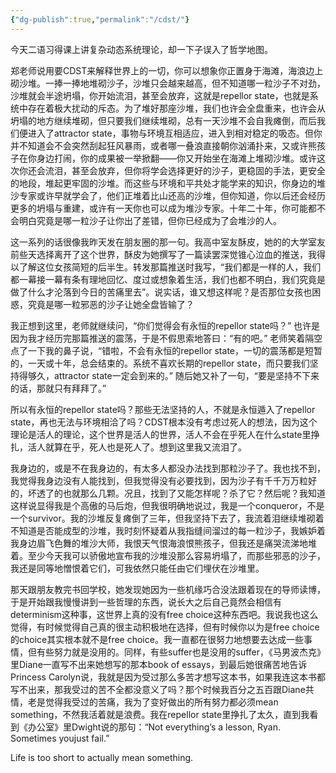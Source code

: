 ```yaml
---
{"dg-publish":true,"permalink":"/cdst/"}
---
```



今天二语习得课上讲复杂动态系统理论，却一下子误入了哲学地图。

郑老师说用要CDST来解释世界上的一切，你可以想象你正置身于海滩，海浪边上砌沙堆。一捧一捧地堆砌沙子，沙堆只会越来越高，但不知道哪一粒沙子不对劲，沙堆就会半途坍塌，你开始流泪，甚至会放弃，这就是repellor state，也就是系统中存在着极大扰动的斥态。为了堆好那座沙堆，我们也许会全盘重来，也许会从坍塌的地方继续堆砌，但只要我们继续堆砌，总有一天沙堆不会自我瘫倒，而后我们便进入了attractor state，事物与环境互相适应，进入到相对稳定的吸态。但你并不知道会不会突然刮起狂风暴雨，或者哪一叠浪直接朝你汹涌扑来，又或许熊孩子在你身边打闹，你的成果被一举掀翻——你又开始坐在海滩上堆砌沙堆。或许这次你还会流泪，甚至会放弃，但你将学会选择更好的沙子，更稳固的手法，更安全的地段，堆起更牢固的沙堆。而这些与环境和平共处才能学来的知识，你身边的堆沙专家或许早就学会了，他们正堆着比山还高的沙堆，但你知道，你以后还会经历更多的坍塌与重建，或许有一天你也可以成为堆沙专家。十年二十年，你可能都不会明白究竟是哪一粒沙子让你出了差错，但你已经成为了会堆沙的人。

这一系列的话很像我昨天发在朋友圈的那一句。我高中室友酥皮，她的的大学室友前些天选择离开了这个世界，酥皮为她撰写了一篇读罢深觉锥心泣血的推送，我得以了解这位女孩简短的后半生。转发那篇推送时我写，“我们都是一样的人，我们都一幕接一幕有条有理地回忆、度过或想象着生活，我们也都不明白，我们究竟是做了什么才沦落到今日的苦痛里去”。说实话，谁又想这样呢？是否那位女孩也困惑，究竟是哪一粒邪恶的沙子让她全盘皆输了？

我正想到这里，老师就继续问，“你们觉得会有永恒的repellor state吗？” 也许是因为我才经历完那篇推送的震荡，于是不假思索地答曰：“有的吧。” 老师笑着隔空点了一下我的鼻子说，“错啦，不会有永恒的repellor state，一切的震荡都是短暂的，一天或十年，总会结束的。系统不喜欢长期的repellor state，而只要我们坚持得够久，attractor state一定会到来的。” 随后她又补了一句，“要是坚持不下来的话，那就只有拜拜了。”

所以有永恒的repellor state吗？那些无法坚持的人，不就是永恒遁入了repellor state，再也无法与环境相洽了吗？CDST根本没有考虑过死人的想法，因为这个理论是活人的理论，这个世界是活人的世界，活人不会在乎死人在什么state里挣扎，活人就算在乎，死人也是死人了。想到这里我又流泪了。

我身边的，或是不在我身边的，有太多人都没办法找到那粒沙子了。我也找不到，我觉得我身边没有人能找到，但我觉得没有必要找到，因为沙子有千千万万粒好的，坏透了的也就那么几颗。况且，找到了又能怎样呢？杀了它？然后呢？我知道这样说显得我是个高傲的马后炮，但我很明确地说过，我是一个conqueror，不是一个survivor。我的沙堆反复瘫倒了三年，但我坚持下去了，我流着泪继续堆砌着不知道是否能成型的沙堆，我时刻怀疑着从我指缝间溜过的每一粒沙子，我嫉妒着我身边眉飞色舞的堆沙大师，我恨天气恨海浪恨熊孩子，但我还是痛哭流涕地堆着。至少今天我可以骄傲地宣布我的沙堆没那么容易坍塌了，而那些邪恶的沙子，我还是同等地憎恨着它们，可我依然只能任由它们埋伏在沙堆里。

那天跟朋友教完书回学校，她发现她因为一些机缘巧合没法跟着现在的导师读博，于是开始跟我慢慢讲到一些哲理的东西，说长大之后自己竟然会相信有determinism这种事，这世界上真的没有free choice这种东西吧。我说我也这么觉得，有时候觉得自己真的很主动积极地在选择，但有时候你以为是free choice的choice其实根本就不是free choice。我一直都在很努力地想要去达成一些事情，但有些努力就是没用的。同样，有些suffer也是没用的suffer，《马男波杰克》里Diane一直写不出来她想写的那本book of essays，到最后她很痛苦地告诉Princess Carolyn说，我就是因为受过那么多苦才想写这本书，如果我连这本书都写不出来，那我受过的苦不全都没意义了吗？那个时候我百分之五百跟Diane共情，老是觉得我受过的苦痛，我为了变好做出的所有努力都必须mean something，不然我活着就是浪费。我在repellor state里挣扎了太久，直到我看到《办公室》里Dwight说的那句：“Not everything’s a lesson, Ryan. Sometimes youjust fail.”

Life is too short to actually mean something.
